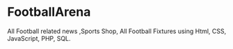 # FootballArena
All Football related news ,Sports Shop, All Football Fixtures using  Html, CSS, JavaScript, PHP, SQL.
